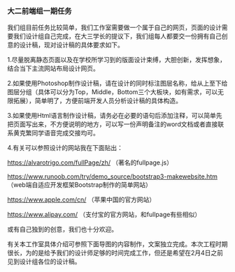 ### 大二前端组一期任务 

我们组目前任务比较简单，我们工作室需要做一个属于自己的网页，页面的设计需要我们设计组自己完成，在大三学长的提议下，我们组每人都要交一份拥有自己创意的设计稿，现对设计稿的具体要求如下。

1.尽量脱离静态页面以及在学校所学习到的版面设计束缚，大胆创新，发挥想象，结合当下主流网站布局设计网页。

2.如果使用Photoshop制作设计稿，请在设计的同时标注图层名称，给从上至下给图层分组（具体可以分为Top，Middle，Bottom三个大板块，如有需求，可以无限拓展），简单明了，方便前端开发人员分析设计稿的具体构造。

3.如果使用Html语言制作设计稿，请务必在必要的语句后添加注释，可以简单先把页面写出来，不方便说明的地方，可以写一份声明备注的word文档或者直接联系黄克繁同学语音完成交接均可。

4.有关可以参照设计的网站我在下面贴出：

https://alvarotrigo.com/fullPage/zh/  （著名的fullpage.js）

https://www.runoob.com/try/demo_source/bootstrap3-makewebsite.htm （web端自适应开发框架Bootstrap制作的简单网站）

https://www.apple.com/cn/  （苹果中国的官方网站）

https://www.alipay.com/   （支付宝的官方网站，和fullpage有些相似）

或有自己独到的创意，我们也十分欢迎。

有关本工作室具体介绍可参照下面导图的内容制作，文案独立完成。本次工程时期很长，为的是给予我们的设计师足够的时间完成工作，但还是希望在2月4日之前见到设计组各位的设计稿。



